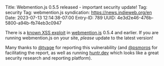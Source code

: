 Title: Webmention.js 0.5.5 released - important security update!
Tag: security
Tag: webmention.js
syndication: https://news.indieweb.org/en
Date: 2023-07-13 12:14:38-07:00
Entry-ID: 789
UUID: 4e3d2e46-476b-5800-a94b-fb74eb3c0947

There is a [known XSS exploit](https://huntr.dev/bounties/75cfb7ad-a75f-45ff-8688-32a9c55179aa) in [webmention.js](https://github.com/PlaidWeb/webmention.js) 0.5.4 and earlier. If you are running webmention.js on your site, *please* update to the latest version!

Many thanks to [@tyage](https://huntr.dev/users/tyage) for reporting this vulnerability (and [@psmoros](https://github.com/psmoros) for facilitating the report, as well as running [huntr.dev](https://huntr.dev/) which looks like a great security research and reporting platform).


